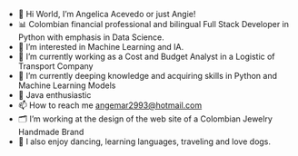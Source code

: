 - 👋 Hi World, I’m Angelica Acevedo or just Angie!
- 📊 Colombian financial professional and bilingual Full Stack Developer in Python with emphasis in Data Science.
- 👀 I’m interested in Machine Learning and IA.
- 🔭 I’m currently working as a Cost and Budget Analyst in a Logistic of Transport Company
- 🌱 I’m currently deeping knowledge and acquiring skills in Python and Machine Learning Models
- 🌱 Java enthusiastic 
- 📫 How to reach me angemar2993@hotmail.com
- 🗂 I’m working at the design of the web site of a Colombian Jewelry Handmade Brand
- 💞️ I also enjoy dancing, learning languages, traveling and love dogs.

<!---
Angelica2929/Angelica2929 is a ✨ special ✨ repository because its `README.md` (this file) appears on your GitHub profile.
You can click the Preview link to take a look at your changes.
--->
